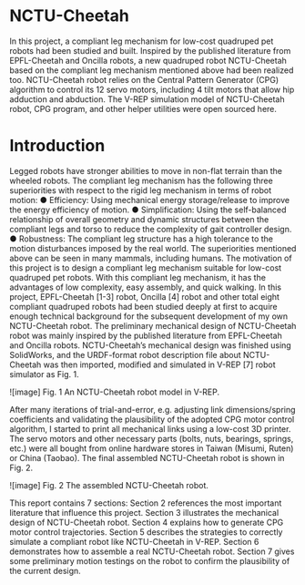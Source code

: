 # NCTU-Cheetah

In this project, a compliant leg mechanism for low-cost quadruped pet robots had
been studied and built. Inspired by the published literature from EPFL-Cheetah and
Oncilla robots, a new quadruped robot NCTU-Cheetah based on the compliant leg
mechanism mentioned above had been realized too. NCTU-Cheetah robot relies on
the Central Pattern Generator (CPG) algorithm to control its 12 servo motors,
including 4 tilt motors that allow hip adduction and abduction. The V-REP simulation
model of NCTU-Cheetah robot, CPG program, and other helper utilities were open
sourced here. 

# Introduction
Legged robots have stronger abilities to move in non-flat terrain than the wheeled robots. The compliant leg mechanism has the following three superiorities with respect to the rigid leg mechanism in terms of robot motion:
●	Efficiency: Using mechanical energy storage/release to improve the energy efficiency of motion.
●	Simplification: Using the self-balanced relationship of overall geometry and dynamic structures between the compliant legs and torso to reduce the complexity of gait controller design.
●	Robustness: The compliant leg structure has a high tolerance to the motion disturbances imposed by the real world.
The superiorities mentioned above can be seen in many mammals, including humans. 
The motivation of this project is to design a compliant leg mechanism suitable for low-cost quadruped pet robots. With this compliant leg mechanism, it has the advantages of low complexity, easy assembly, and quick walking.
In this project, EPFL-Cheetah [1-3] robot, Oncilla [4] robot and other total eight compliant quadruped robots had been studied deeply at first to acquire enough technical background for the subsequent development of my own NCTU-Cheetah robot. The preliminary mechanical design of NCTU-Cheetah robot was mainly inspired by the published literature from EPFL-Cheetah and Oncilla robots. NCTU-Cheetah’s mechanical design was finished using SolidWorks, and the URDF-format robot description file about NCTU-Cheetah was then imported, modified and simulated in V-REP [7] robot simulator as Fig. 1.
 
![image] 
Fig. 1 An NCTU-Cheetah robot model in V-REP.

After many iterations of trial-and-error, e.g. adjusting link dimensions/spring coefficients and validating the plausibility of the adopted CPG motor control algorithm, I started to print all mechanical links using a low-cost 3D printer. The servo motors and other necessary parts (bolts, nuts, bearings, springs, etc.) were all bought from online hardware stores in Taiwan (Misumi, Ruten) or China (Taobao).  The final assembled NCTU-Cheetah robot is shown in Fig. 2.

![image]
Fig. 2  The assembled NCTU-Cheetah robot.

This report contains 7 sections: Section 2 references the most important literature that influence this project. Section 3 illustrates the mechanical design of NCTU-Cheetah robot. Section 4 explains how to generate CPG motor control trajectories. Section 5 describes the strategies to correctly simulate a compliant robot like NCTU-Cheetah in V-REP. Section 6 demonstrates how to assemble a real NCTU-Cheetah robot. Section 7 gives some preliminary motion testings on the robot to confirm the plausibility of the current design.
